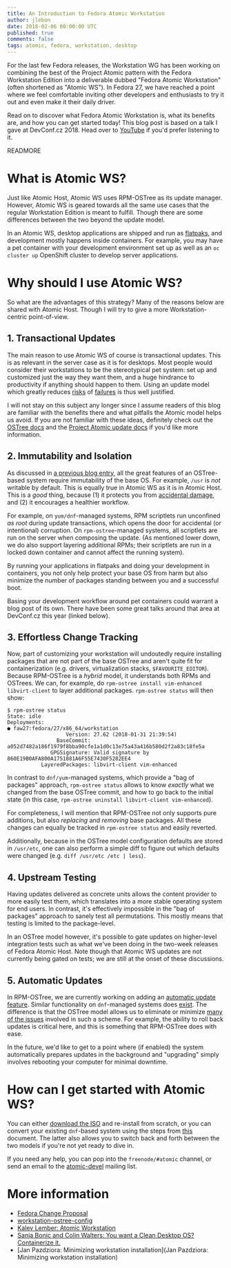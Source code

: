 ```yaml
---
title: An Introduction to Fedora Atomic Workstation
author: jlebon
date: 2018-02-06 00:00:00 UTC
published: true
comments: false
tags: atomic, fedora, workstation, desktop
---
```


For the last few Fedora releases, the Workstation WG has been working on
combining the best of the Project Atomic pattern with the Fedora Workstation
Edition into a deliverable dubbed &quot;Fedora Atomic Workstation&quot; (often
shortened as &quot;Atomic WS&quot;). In Fedora 27, we have reached a point where
we feel comfortable inviting other developers and enthusiasts to try it out and
even make it their daily driver.

Read on to discover what Fedora Atomic Workstation is, what its benefits are,
and how you can get started today! This blog post is based on a talk I gave at
DevConf.cz 2018. Head over to
[YouTube](https://www.youtube.com/watch?v=7c3GdfhWzcc) if you'd prefer listening
to it.

READMORE

# What is Atomic WS?

Just like Atomic Host, Atomic WS uses RPM-OSTree as its update manager.
However, Atomic WS is geared towards all the same use cases that the regular
Workstation Edition is meant to fulfill. Though there are some differences
between the two beyond the update model.

In an Atomic WS, desktop applications are shipped and run as
[flatpaks](https://flatpak.org/), and development mostly happens inside
containers. For example, you may have a pet container with your development
environment set up as well as an `oc cluster up` OpenShift cluster to develop
server applications.

# Why should I use Atomic WS?

So what are the advantages of this strategy? Many of the reasons below are
shared with Atomic Host. Though I will try to give a more Workstation-centric
point-of-view.

## 1. Transactional Updates

The main reason to use Atomic WS of course is transactional updates. This is as
relevant in the server case as it is for desktops. Most people would consider
their workstations to be the stereotypical pet system: set up and customized
just the way they want them, and a huge hindrance to productivity if anything
should happen to them. Using an update model which greatly reduces
[risks](https://www.happyassassin.net/2016/10/04/x-crash-during-fedora-update-when-system-has-hybrid-graphics-and-systemd-udev-is-in-update/)
of
[failures](https://bugzilla.redhat.com/show_bug.cgi?id=1398698) is thus well
justified.

I will not stay on this subject any longer since I assume readers of this blog
are familiar with the benefits there and what pitfalls the Atomic model helps us
avoid. If you are not familiar with these ideas, definitely check out the
[OSTree docs](http://ostree.readthedocs.io/en/latest/manual/introduction/)
and the
[Project Atomic update docs](http://www.projectatomic.io/docs/os-updates/) if
you'd like more information.

## 2. Immutability and Isolation

As discussed in
[a previous blog entry](../../../2016/07/hacking-and-extending-atomic-host/),
all the great features of an OSTree-based system require immutability of the
base OS. For example, `/usr` is *not* writable by default. This is equally true
in Atomic WS as it is in Atomic Host. This is a *good* thing, because (1) it
protects you from
[accidental damage](https://github.com/MrMEEE/bumblebee-Old-and-abbandoned/issues/123),
and (2) it encourages a healthier workflow.

For example, on `yum/dnf`-managed systems, RPM scriptlets run unconfined
*as root* during update transactions, which opens the door for accidental (or
intentional) corruption. On `rpm-ostree`-managed systems, all scriptlets are run
on the server when composing the update. (As mentioned lower down, we do also
support layering additional RPMs; their scriptlets are run in a locked down
container and cannot affect the running system).

By running your applications in flatpaks and doing your development in
containers, you not only help protect your base OS from harm but also minimize
the number of packages standing between you and a successful boot.

Basing your development workflow around pet containers could warrant a blog post
of its own. There have been some great talks around that area at DevConf.cz this
year (linked below).

## 3. Effortless Change Tracking

Now, part of customizing your workstation will undoutedly require installing
packages that are not part of the base OSTree and aren't quite fit for
containerization (e.g. drivers, virtualization stacks, `$FAVOURITE_EDITOR`).
Because RPM-OSTree is a *hybrid* model, it understands both RPMs and OSTrees.
We can, for example, do `rpm-ostree install vim-enhanced libvirt-client` to
layer additional packages. `rpm-ostree status` will then show:

```
$ rpm-ostree status
State: idle
Deployments:
● faw27:fedora/27/x86_64/workstation
                   Version: 27.62 (2018-01-31 21:39:54)
                BaseCommit: a052d7482a186f1979f8bba90cfe1a1d0c13e75a43a416b580d2f2a83c18fe5a
              GPGSignature: Valid signature by 860E19B0AFA800A1751881A6F55E7430F5282EE4
           LayeredPackages: libvirt-client vim-enhanced
```

In contrast to `dnf/yum`-managed systems, which provide a &quot;bag of
packages&quot; approach, `rpm-ostree status` allows to know *exactly* what we
changed from the base OSTree commit, and how to go back to the initial state (in
this case, `rpm-ostree uninstall libvirt-client vim-enhanced`).

For completeness, I will mention that RPM-OSTree not only supports pure
additions, but also *replacing* and *removing* base packages. All these changes
can equally be tracked in `rpm-ostree status` and easily reverted.

Additionally, because in the OSTree model configuration defaults are stored in
`/usr/etc`, one can also perform a simple diff to figure out which defaults were
changed (e.g. `diff /usr/etc /etc | less`).

## 4. Upstream Testing

Having updates delivered as concrete units allows the content provider to more
easily test them, which translates into a more stable operating system for end
users. In contrast, it's effectively impossible in the &quot;bag of
packages&quot; approach to sanely test all permutations. This mostly means that
testing is limited to the package-level.

In an OSTree model however, it's possible to gate updates on higher-level
integration tests such as what we've been doing in the two-week releases of
Fedora Atomic Host. Note though that Atomic WS updates are not currently being
gated on tests; we are still at the onset of these discussions.

## 5. Automatic Updates

In RPM-OSTree, we are currently working on adding an
[automatic update feature](https://github.com/projectatomic/rpm-ostree/issues/247).
Similar functionality on `dnf`-managed systems does
[exist](https://fedoraproject.org/wiki/AutoUpdates). The difference is that the
OSTree model allows us to eliminate or minimize
[many of the issues](https://fedoraproject.org/wiki/AutoUpdates#Reasons_AGAINST_using_automatic_updates)
involved in such a scheme. For example, the ability to roll back updates is
critical here, and this is something that RPM-OSTree does with ease.

In the future, we'd like to get to a point where (if enabled) the system
automatically prepares updates in the background and "upgrading" simply involves
rebooting your computer for minimal downtime.

# How can I get started with Atomic WS?

You can either
[download the ISO](https://dl.fedoraproject.org/pub/fedora/linux/releases/27/WorkstationOstree/x86_64/iso/)
and re-install from scratch, or you can convert your existing `dnf`-based system
using the steps from
[this](https://pagure.io/workstation-ostree-config/blob/master/f/README-install-inside.md)
document. The latter also allows you to switch back and forth between the two
models if you're not yet ready to dive in.

If you need any help, you can pop into the `freenode/#atomic` channel, or send
an email to the
[atomic-devel](http://lists.projectatomic.io/mailman/listinfo/atomic-devel)
mailing list.

# More information

- [Fedora Change Proposal](https://fedoraproject.org/wiki/Changes/WorkstationOstree)
- [workstation-ostree-config](https://pagure.io/workstation-ostree-config)
- [Kalev Lember: Atomic Workstation](https://www.youtube.com/watch?v=Yc7lvkl5atE)
- [Sanja Bonic and Colin Walters: You want a Clean Desktop OS? Containerize it.](https://www.youtube.com/watch?v=a4IPWlf)
- [Jan Pazdziora: Minimizing workstation installation](Jan Pazdziora: Minimizing workstation installation)
